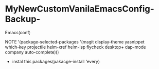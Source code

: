 # MyNewCustomVanilaEmacsConfig-Backup-
Emacs(conf)


NOTE
    '(package-selected-packages
   '(magit display-theme yasnippet which-key projectile helm-xref helm-lsp flycheck desktop+ dap-mode company auto-complete)))
   
   
   + instal this packages(pakacge-install 'every)
